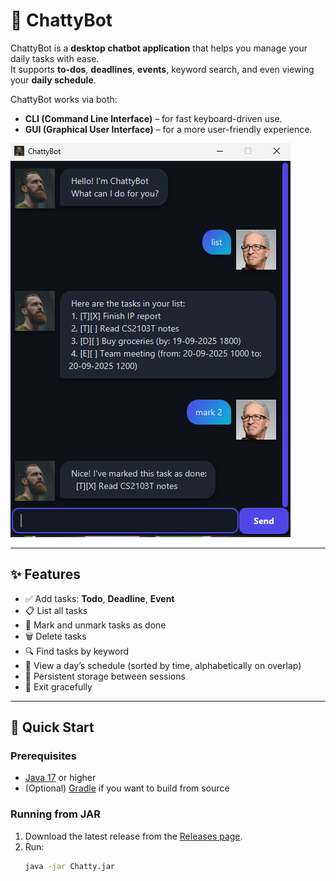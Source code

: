 # 🤖 ChattyBot

ChattyBot is a **desktop chatbot application** that helps you manage your daily tasks with ease.  
It supports **to-dos**, **deadlines**, **events**, keyword search, and even viewing your **daily schedule**.

ChattyBot works via both:
- **CLI (Command Line Interface)** – for fast keyboard-driven use.
- **GUI (Graphical User Interface)** – for a more user-friendly experience.

![ChattyBot GUI Screenshot](/docs/Ui.png)

---

## ✨ Features

- ✅ Add tasks: **Todo**, **Deadline**, **Event**
- 📋 List all tasks
- 📝 Mark and unmark tasks as done
- 🗑️ Delete tasks
- 🔍 Find tasks by keyword
- 📅 View a day’s schedule (sorted by time, alphabetically on overlap)
- 💾 Persistent storage between sessions
- 👋 Exit gracefully

---

## 🚀 Quick Start

### Prerequisites
- [Java 17](https://adoptium.net/) or higher
- (Optional) [Gradle](https://gradle.org/) if you want to build from source

### Running from JAR
1. Download the latest release from the [Releases page](https://github.com/K0p1-Git/ip/releases).
2. Run:
   ```bash
   java -jar Chatty.jar
    ```